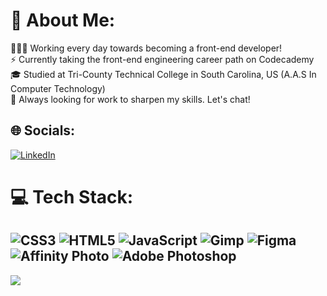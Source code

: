# 💫 About Me:
👨🏻‍💻 Working every day towards becoming a front-end developer!<br>⚡ Currently taking the front-end engineering career path on Codecademy<br>🎓 Studied at Tri-County Technical College in South Carolina, US (A.A.S In Computer Technology)<br>💬 Always looking for work to sharpen my skills. Let's chat!


## 🌐 Socials:
[![LinkedIn](https://img.shields.io/badge/LinkedIn-%230077B5.svg?logo=linkedin&logoColor=white)](https://linkedin.com/in/https://www.linkedin.com/in/riley-brickman-834433280/) 

# 💻 Tech Stack:
![CSS3](https://img.shields.io/badge/css3-%231572B6.svg?style=for-the-badge&logo=css3&logoColor=white) ![HTML5](https://img.shields.io/badge/html5-%23E34F26.svg?style=for-the-badge&logo=html5&logoColor=white) ![JavaScript](https://img.shields.io/badge/javascript-%23323330.svg?style=for-the-badge&logo=javascript&logoColor=%23F7DF1E) ![Gimp](https://img.shields.io/badge/Gimp-657D8B?style=for-the-badge&logo=gimp&logoColor=FFFFFF) ![Figma](https://img.shields.io/badge/figma-%23F24E1E.svg?style=for-the-badge&logo=figma&logoColor=white) ![Affinity Photo](https://img.shields.io/badge/affinity%20photo-%237E4DD2.svg?style=for-the-badge&logo=affinity-photo&logoColor=white) ![Adobe Photoshop](https://img.shields.io/badge/adobe%20photoshop-%2331A8FF.svg?style=for-the-badge&logo=adobe%20photoshop&logoColor=white)
---
[![](https://visitcount.itsvg.in/api?id=rbrickmn&icon=5&color=8)](https://visitcount.itsvg.in)

<!-- Proudly created with GPRM ( https://gprm.itsvg.in ) -->
